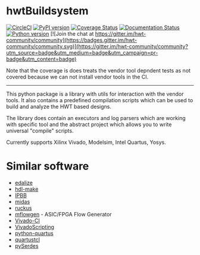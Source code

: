 # hwtBuildsystem
[![CircleCI](https://circleci.com/gh/Nic30/hwtBuildsystem.svg?style=svg)](https://circleci.com/gh/Nic30/hwtBuildsystem)
[![PyPI version](https://badge.fury.io/py/hwtBuildsystem.svg)](http://badge.fury.io/py/hwtBuildsystem)
[![Coverage Status](https://coveralls.io/repos/github/Nic30/hwtBuildsystem/badge.svg?branch=master)](https://coveralls.io/github/Nic30/hwtBuildsystem?branch=master)
[![Documentation Status](https://readthedocs.org/projects/hwtbuildsystem/badge/?version=latest)](http://hwtbuildsystem.readthedocs.io/en/latest/?badge=latest)
[![Python version](https://img.shields.io/pypi/pyversions/hwtBuildsystem.svg)](https://img.shields.io/pypi/pyversions/hwtBuildsystem.svg)
[![Join the chat at https://gitter.im/hwt-community/community](https://badges.gitter.im/hwt-community/community.svg)](https://gitter.im/hwt-community/community?utm_source=badge&utm_medium=badge&utm_campaign=pr-badge&utm_content=badge)

Note that the coverage is does treats the vendor tool depndent tests as not covered because we can not install vendor tools in the CI.

----------------------------------------------------------------------------------------------------------------------------------------

This python package is a library with utils for interaction with the vendor tools. It also contains a predefined compilation scripts which can be used to build and analyze the HWT based designs.

The library does contain an executors and log parsers which are working with specific tool and the abstract project which allows you to write universal "compile" scripts.

Currently supports Xilinx Vivado, Modelsim, Intel Quartus, Yosys.


# Similar software

* [edalize](https://github.com/olofk/edalize)
* [hdl-make](https://www.ohwr.org/projects/hdl-make)
* [IPBB](https://github.com/ipbus/ipbb)
* [midas](https://github.com/ucb-bar/midas)
* [ruckus](https://github.com/slaclab/ruckus)
* [mflowgen](https://github.com/cornell-brg/mflowgen) - ASIC/FPGA Flow Generator
* [Vivado-CI](https://github.com/Viq111/Vivado-CI)
* [VivadoScripting](https://github.com/paulscherrerinstitute/VivadoScripting)
* [python-quartus](https://github.com/CatherineH/python-quartus)
* [quartustcl](https://github.com/agrif/quartustcl)
* [pySerdes](https://github.com/jeepx5/pySerdes)
